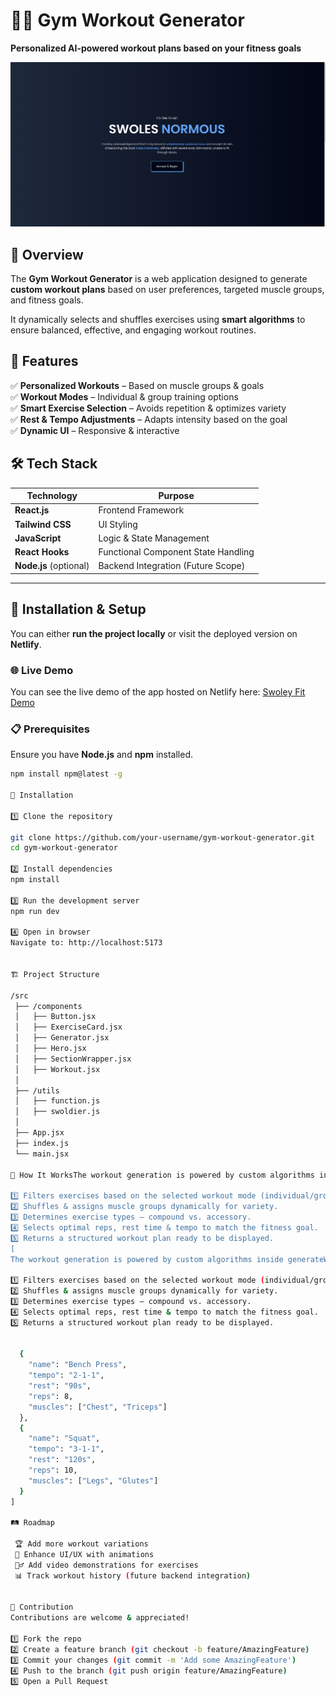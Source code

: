 # 🏋️‍♂️ Gym Workout Generator  

**Personalized AI-powered workout plans based on your fitness goals**  

![Workout Generator Screenshot](./Screenshot.png)  

## 📌 Overview  

The **Gym Workout Generator** is a web application designed to generate **custom workout plans** based on user preferences, targeted muscle groups, and fitness goals.  

It dynamically selects and shuffles exercises using **smart algorithms** to ensure balanced, effective, and engaging workout routines.  

## 🎯 Features  

✅ **Personalized Workouts** – Based on muscle groups & goals  
✅ **Workout Modes** – Individual & group training options  
✅ **Smart Exercise Selection** – Avoids repetition & optimizes variety  
✅ **Rest & Tempo Adjustments** – Adapts intensity based on the goal  
✅ **Dynamic UI** – Responsive & interactive  

## 🛠️ Tech Stack  

| Technology     | Purpose |
|---------------|---------|
| **React.js**  | Frontend Framework |
| **Tailwind CSS** | UI Styling |
| **JavaScript** | Logic & State Management |
| **React Hooks** | Functional Component State Handling |
| **Node.js** (optional) | Backend Integration (Future Scope) |

---

## 🚀 Installation & Setup  

You can either **run the project locally** or visit the deployed version on **Netlify**.

### 🌐 Live Demo  

You can see the live demo of the app hosted on Netlify here: [Swoley Fit Demo](https://swoley-fit-niloofar.netlify.app/)

### 📋 Prerequisites  

Ensure you have **Node.js** and **npm** installed.  

```sh
npm install npm@latest -g

🔧 Installation

1️⃣ Clone the repository

git clone https://github.com/your-username/gym-workout-generator.git
cd gym-workout-generator

2️⃣ Install dependencies
npm install

3️⃣ Run the development server
npm run dev

4️⃣ Open in browser
Navigate to: http://localhost:5173


🏗️ Project Structure

/src  
 ├── /components  
 │   ├── Button.jsx         
 │   ├── ExerciseCard.jsx    
 │   ├── Generator.jsx       
 │   ├── Hero.jsx       
 │   ├── SectionWrapper.jsx        
 │   ├── Workout.jsx 
 │  
 ├── /utils  
 │   ├── function.js  
 │   ├── swoldier.js       
 │  
 ├── App.jsx               
 ├── index.js              
 └── main.jsx           

🧠 How It WorksThe workout generation is powered by custom algorithms inside generateWorkout.js. Here's how it works:

1️⃣ Filters exercises based on the selected workout mode (individual/group).
2️⃣ Shuffles & assigns muscle groups dynamically for variety.
3️⃣ Determines exercise types – compound vs. accessory.
4️⃣ Selects optimal reps, rest time & tempo to match the fitness goal.
5️⃣ Returns a structured workout plan ready to be displayed.
[
The workout generation is powered by custom algorithms inside generateWorkout.js. Here's how it works:

1️⃣ Filters exercises based on the selected workout mode (individual/group).
2️⃣ Shuffles & assigns muscle groups dynamically for variety.
3️⃣ Determines exercise types – compound vs. accessory.
4️⃣ Selects optimal reps, rest time & tempo to match the fitness goal.
5️⃣ Returns a structured workout plan ready to be displayed.


  {
    "name": "Bench Press",
    "tempo": "2-1-1",
    "rest": "90s",
    "reps": 8,
    "muscles": ["Chest", "Triceps"]
  },
  {
    "name": "Squat",
    "tempo": "3-1-1",
    "rest": "120s",
    "reps": 10,
    "muscles": ["Legs", "Glutes"]
  }
]

🛤️ Roadmap

 🏆 Add more workout variations
 🎨 Enhance UI/UX with animations
 🏋️‍♂️ Add video demonstrations for exercises
 📊 Track workout history (future backend integration)


🤝 Contribution
Contributions are welcome & appreciated!

1️⃣ Fork the repo
2️⃣ Create a feature branch (git checkout -b feature/AmazingFeature)
3️⃣ Commit your changes (git commit -m 'Add some AmazingFeature')
4️⃣ Push to the branch (git push origin feature/AmazingFeature)
5️⃣ Open a Pull Request
